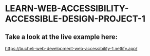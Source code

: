 # LEARN-WEB-ACCESSIBILITY-ACCESSIBLE-DESIGN-PROJECT-1

## Take a look at the live example here:
https://bucheli-web-development-web-accessibility-1.netlify.app/
